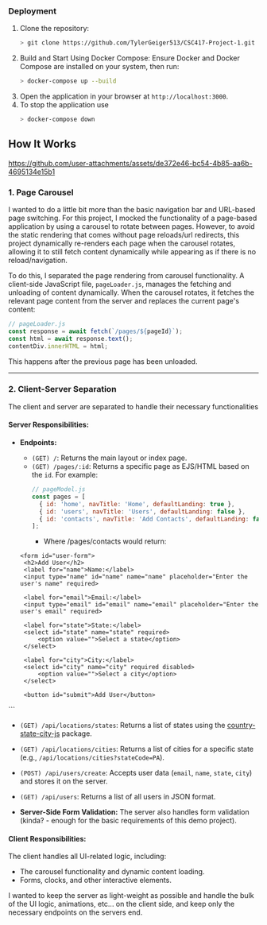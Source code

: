 ### Deployment
   1. Clone the repository:
      ```bash
      > git clone https://github.com/TylerGeiger513/CSC417-Project-1.git
      ```
   2. Build and Start Using Docker Compose: Ensure Docker and Docker Compose are installed on your system, then run:
      ```bash
      > docker-compose up --build
      ```   
   3. Open the application in your browser at `http://localhost:3000`.
   4. To stop the application use
      ```bash
      > docker-compose down
      ```
## How It Works
https://github.com/user-attachments/assets/de372e46-bc54-4b85-aa6b-4695134e15b1

### 1. Page Carousel
I wanted to do a little bit more than the basic navigation bar and URL-based page switching. For this project, I mocked the functionality of a page-based application by using a carousel to rotate between pages. However, to avoid the static rendering that comes without page reloads/url redirects, this project dynamically re-renders each page when the carousel rotates, allowing it to still fetch content dynamically while appearing as if there is no reload/navigation.

To do this, I separated the page rendering from carousel functionality. A client-side JavaScript file, `pageLoader.js`, manages the fetching and unloading of content dynamically. When the carousel rotates, it fetches the relevant page content from the server and replaces the current page's content:

```javascript
// pageLoader.js
const response = await fetch(`/pages/${pageId}`);
const html = await response.text();
contentDiv.innerHTML = html;
```

This happens after the previous page has been unloaded.

---

### 2. Client-Server Separation
The client and server are separated to handle their necessary functionalities

#### Server Responsibilities:
- **Endpoints:**
  - `(GET) /`: Returns the main layout or index page.
  - `(GET) /pages/:id`: Returns a specific page as EJS/HTML based on the `id`. For example:
    ```javascript
    // pageModel.js
    const pages = [
      { id: 'home', navTitle: 'Home', defaultLanding: true },
      { id: 'users', navTitle: 'Users', defaultLanding: false },
      { id: 'contacts', navTitle: 'Add Contacts', defaultLanding: false }
    ];
    ```
    - Where /pages/contacts would return:
  
   ```ejs
  <form id="user-form">
    <h2>Add User</h2>
    <label for="name">Name:</label>
    <input type="name" id="name" name="name" placeholder="Enter the user's name" required>

    <label for="email">Email:</label>
    <input type="email" id="email" name="email" placeholder="Enter the user's email" required>

    <label for="state">State:</label>
    <select id="state" name="state" required>
        <option value="">Select a state</option>
    </select>

    <label for="city">City:</label>
    <select id="city" name="city" required disabled>
        <option value="">Select a city</option>
    </select>

    <button id="submit">Add User</button>
</form>
```

  - `(GET) /api/locations/states`: Returns a list of states using the [country-state-city-js](https://www.npmjs.com/package/country-state-city-js) package.
  - `(GET) /api/locations/cities`: Returns a list of cities for a specific state (e.g., `/api/locations/cities?stateCode=PA`).
  - `(POST) /api/users/create`: Accepts user data (`email`, `name`, `state`, `city`) and stores it on the server.
  - `(GET) /api/users`: Returns a list of all users in JSON format.

- **Server-Side Form Validation:** The server also handles form validation (kinda? - enough for the basic requirements of this demo project).


#### Client Responsibilities:
The client handles all UI-related logic, including:
- The carousel functionality and dynamic content loading.
- Forms, clocks, and other interactive elements.

I wanted to keep the server as light-weight as possible and handle the bulk of the UI logic, animations, etc... on the client side, and keep only the necessary endpoints on the servers end.  


